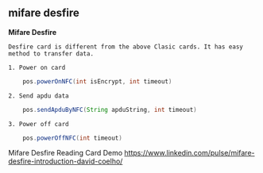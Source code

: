 ## mifare desfire

**Mifare Desfire**

	Desfire card is different from the above Clasic cards. It has easy method to transfer data.
	
	1. Power on card
```java
	pos.powerOnNFC(int isEncrypt, int timeout)
```
	2. Send apdu data
```java
	pos.sendApduByNFC(String apduString, int timeout)
```
	3. Power off card
```java
	pos.powerOffNFC(int timeout)
```

Mifare Desfire Reading Card Demo
https://www.linkedin.com/pulse/mifare-desfire-introduction-david-coelho/
